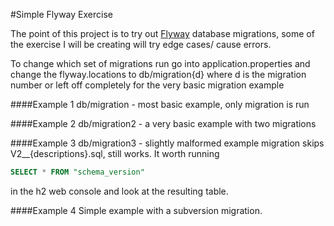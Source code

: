#Simple Flyway Exercise

The point of this project is to try out [Flyway](https://flywaydb.org/) database migrations, some of the exercise I will be creating will try edge cases/ cause errors.

To change which set of migrations run go into application.properties and change the flyway.locations to db/migration{d} where d is the migration number or left off completely for the very basic migration example

####Example 1
db/migration - most basic example, only migration is run

####Example 2
db/migration2 - a very basic example with two migrations

####Example 3
db/migration3 - slightly malformed example migration skips V2__{descriptions}.sql, still works. It worth running
```SQL
SELECT * FROM "schema_version"
```

in the h2 web console and look at the resulting table.

####Example 4
Simple example with a subversion migration.
